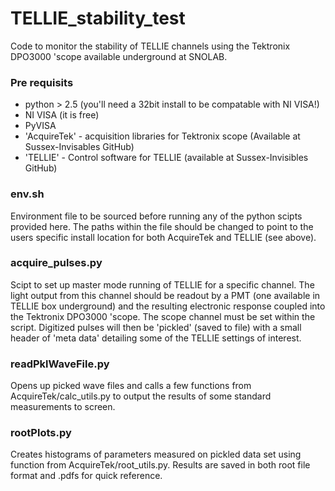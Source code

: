 # TELLIE_stability_test
Code to monitor the stability of TELLIE channels using the Tektronix DPO3000 'scope available
underground at SNOLAB. 

### Pre requisits
 - python > 2.5 (you'll need a 32bit install to be compatable with NI VISA!)
 - NI VISA (it is free)
 - PyVISA
 - 'AcquireTek' - acquisition libraries for Tektronix scope (Available at Sussex-Invisables GitHub)
 - 'TELLIE' - Control software for TELLIE (available at Sussex-Invisibles GitHub)

### env.sh
Environment file to be sourced before running any of the python scipts provided here. The paths within the file should be changed to point to the users specific install location for both AcquireTek and TELLIE (see above). 

### acquire_pulses.py
Scipt to set up master mode running of TELLIE for a specific channel. The light output from this channel should be readout by a PMT (one available in TELLIE box underground) and the resulting electronic response coupled into the Tektronix DPO3000 'scope. The scope channel must be set within the script. Digitized pulses will then be 'pickled' (saved to file) with a small header of 'meta data' detailing some of the TELLIE settings of interest. 

### readPklWaveFile.py
Opens up picked wave files and calls a few functions from AcquireTek/calc_utils.py to output the results of some standard measurements to screen.

### rootPlots.py
Creates histograms of parameters measured on pickled data set using function from AcquireTek/root_utils.py. Results are saved in both root file format and .pdfs for quick reference. 
